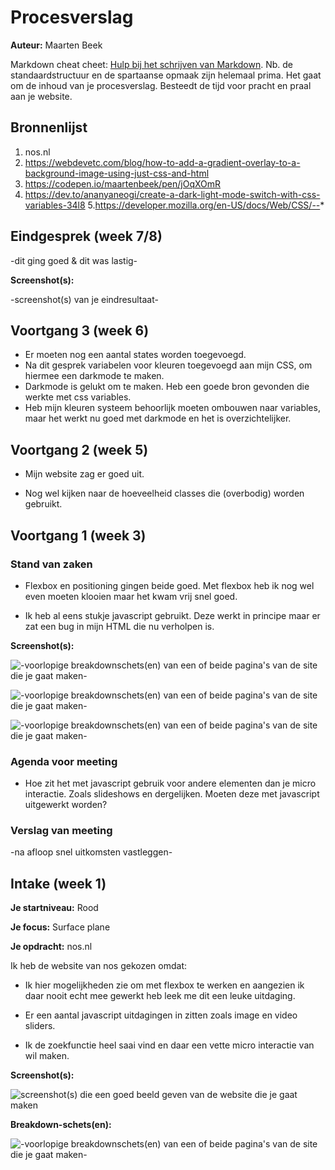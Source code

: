 # Procesverslag
**Auteur:** Maarten Beek

Markdown cheat cheet: [Hulp bij het schrijven van Markdown](https://github.com/adam-p/markdown-here/wiki/Markdown-Cheatsheet). Nb. de standaardstructuur en de spartaanse opmaak zijn helemaal prima. Het gaat om de inhoud van je procesverslag. Besteedt de tijd voor pracht en praal aan je website.



## Bronnenlijst
1. nos.nl
2. https://webdevetc.com/blog/how-to-add-a-gradient-overlay-to-a-background-image-using-just-css-and-html
3. https://codepen.io/maartenbeek/pen/jOqXOmR
4. https://dev.to/ananyaneogi/create-a-dark-light-mode-switch-with-css-variables-34l8
5.https://developer.mozilla.org/en-US/docs/Web/CSS/--*



## Eindgesprek (week 7/8)

-dit ging goed & dit was lastig-

**Screenshot(s):**

-screenshot(s) van je eindresultaat-



## Voortgang 3 (week 6)

* Er moeten nog een aantal states worden toegevoegd.
* Na dit gesprek variabelen voor kleuren toegevoegd aan mijn CSS, om hiermee een darkmode te maken.
* Darkmode is gelukt om te maken. Heb een goede bron gevonden die werkte met css variables.
* Heb mijn kleuren systeem behoorlijk moeten ombouwen naar variables, maar het werkt nu goed met darkmode en het is overzichtelijker.


## Voortgang 2 (week 5)

* Mijn website zag er goed uit.

* Nog wel kijken naar de hoeveelheid classes die (overbodig) worden gebruikt.


## Voortgang 1 (week 3)

### Stand van zaken

* Flexbox en positioning gingen beide goed. Met flexbox heb ik nog wel even moeten klooien maar het kwam vrij snel goed.

* Ik heb al eens stukje javascript gebruikt. Deze werkt in principe maar er zat een bug in mijn HTML die nu verholpen is. 

**Screenshot(s):**

![-voorlopige breakdownschets(en) van een of beide pagina's van de site die je gaat maken-](images/screen1.png)

![-voorlopige breakdownschets(en) van een of beide pagina's van de site die je gaat maken-](images/screen2.png)

![-voorlopige breakdownschets(en) van een of beide pagina's van de site die je gaat maken-](images/screen3.png)

### Agenda voor meeting

* Hoe zit het met javascript gebruik voor andere elementen dan je micro interactie. Zoals slideshows en dergelijken. Moeten deze met javascript uitgewerkt worden?

### Verslag van meeting

-na afloop snel uitkomsten vastleggen-



## Intake (week 1)

**Je startniveau:** Rood

**Je focus:** Surface plane

**Je opdracht:** nos.nl

Ik heb de website van nos gekozen omdat:

* Ik hier mogelijkheden zie om met flexbox te werken en aangezien ik daar nooit echt mee gewerkt heb leek me dit een leuke uitdaging.

* Er een aantal javascript uitdagingen in zitten zoals image en video sliders.

* Ik de zoekfunctie heel saai vind en daar een vette micro interactie van wil maken.


**Screenshot(s):**

![screenshot(s) die een goed beeld geven van de website die je gaat maken](images/nos.png)

**Breakdown-schets(en):**

![-voorlopige breakdownschets(en) van een of beide pagina's van de site die je gaat maken-](images/breakdown.jpg)
